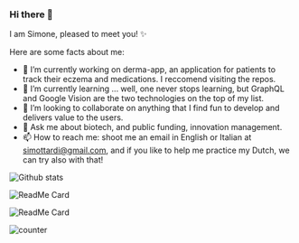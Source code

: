 ### Hi there 👋

I am Simone, pleased to meet you! ✨

Here are some facts about me:

- 🔭 I’m currently working on derma-app, an application for patients to track their eczema and medications. I reccomend visiting the repos.
- 🌱 I’m currently learning ... well, one never stops learning, but GraphQL and Google Vision are the two technologies on the top of my list.
- 👯 I’m looking to collaborate on anything that I find fun to develop and delivers value to the users.
- 💬 Ask me about biotech, and public funding, innovation management. 
- 📫 How to reach me: shoot me an email in English or Italian at simottardi@gmail.com, and if you like to help me practice my Dutch, we can try also with that!

![Github stats](https://github-readme-stats.vercel.app/api?username=simottardi)

![ReadMe Card](https://github-readme-stats.vercel.app/api/pin/?username=YourUsername&repo=derma-app-front)

![ReadMe Card](https://github-readme-stats.vercel.app/api/pin/?username=YourUsername&repo=derma-app-back)

![counter](https://[github.com/simottardi].m.pipedream.net)

<!--
**simottardi/simottardi** is a ✨ _special_ ✨ repository because its `README.md` (this file) appears on your GitHub profile.

Here are some ideas to get you started:

- 🔭 I’m currently working on ...
- 🌱 I’m currently learning ...
- 👯 I’m looking to collaborate on ...
- 🤔 I’m looking for help with ...
- 💬 Ask me about ...
- 📫 How to reach me: ...
- 😄 Pronouns: ...
- ⚡ Fun fact: ...
-->
